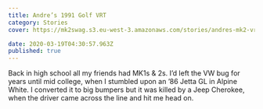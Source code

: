 ```yaml
---
title: Andre’s 1991 Golf VRT
category: Stories
cover: https://mk2swag.s3.eu-west-3.amazonaws.com/stories/andres-mk2-vr6-turbo-from-1991-cover.jpg

date: 2020-03-19T04:30:57.963Z
published: true
---
```


Back in high school all my friends had MK1s & 2s. I’d left the VW bug for years until mid college, when I stumbled upon an ’86 Jetta GL in Alpine White. I converted it to big bumpers but it was killed by a Jeep Cherokee, when the driver came across the line and hit me head on.